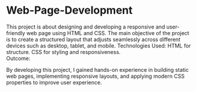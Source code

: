 # Web-Page-Development
This project is about designing and developing a responsive and user-friendly web page using HTML and CSS. The main objective of the project is to create a structured layout that adjusts seamlessly across different devices such as desktop, tablet, and mobile. Technologies Used:  HTML for structure.  CSS for styling and responsiveness.  
 Outcome:

By developing this project, I gained hands-on experience in building static web pages, implementing responsive layouts, and applying modern CSS properties to improve user experience.
